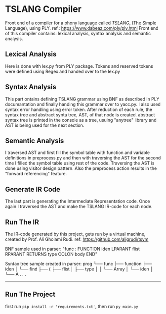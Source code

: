# TSLANG Compiler
Front end of a compiler for a phony language called *TSLANG*, (The Simple Language), using PLY. ref.: https://www.dabeaz.com/ply/ply.html
Front end of this compiler contains: lexical analysis, syntax analysis and semantic analysis.

## Lexical Analysis
Here is done with lex.py from PLY package. Tokens and reserved tokens were defined using Regex and handed over to the lex.py

## Syntax Analysis
This part ontains defining TSLANG grammar using BNF as described in PLY documantation and finally handing this grammar over to yacc.py.
I also used syntax error handling using error token. After reduction of each rule, the syntax tree and abstract synta tree, AST, of that node is created. abstract syntax tree is printed in the console as a tree, usuing "anytree" library and AST is being used for the next section.

## Semantic Analysis 
I traversed AST and first fill the symbol table with function and variable definitions in preprocess.py and then with traversing the AST for the second time I filled the symbol table using rest of the code. Traversing the AST is done using visitor design pattern. Also the preprocess action results in the "forward referencing" feature.

## Generate IR Code
The last part is generating the Intermediate Representation code. Once again I traversed the AST and make the TSLANG IR-code for each node. 

## Run The IR
The IR-code generated by this project, gets run by a virtual machine, created by Prof. Ali Gholami Rudi. ref: https://github.com/aligrudi/tsvm


BNF sample used in parser: "func : FUNCTION iden LPARANT flist RPARANT RETURNS type COLON body END"

Syntax tree sample created in parser:
prog
└── func
    ├── function
    ├── iden
    │   └── find
    ├── (
    ├── flist
    │   ├── type
    │   │   └── Array
    │   └── iden
    │       └── A
    .
    .
    .


---
## Run The Project
first run `pip install -r 'requirements.txt'`, then run `py main.py`


